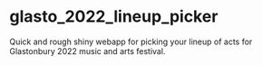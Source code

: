 # glasto_2022_lineup_picker
Quick and rough shiny webapp for picking your lineup of acts for Glastonbury 2022 music and arts festival. 
